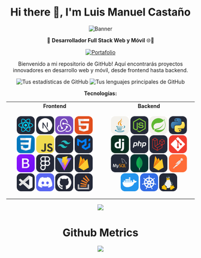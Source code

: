 
<h1 align="center">Hi there 👋, I'm Luis Manuel Castaño</h1>
<p align="center">
  <img src="#" alt="Banner" style="width: 700px; height: auto; transition: transform 0.2s ease-in-out;">
</p>
<p align="center">
  🚀 <strong>Desarrollador Full Stack Web y Móvil</strong> 🌐📱
</p>
<p align="center">
  <a href="https://portafolio-b65f5.web.app/"><img src="https://img.shields.io/badge/🌐-Mi_Portafolio-000000?style=for-the-badge" alt="Portafolio"/></a>
</p>

<p align="center">
  Bienvenido a mi repositorio de GitHub! Aquí encontrarás proyectos innovadores en desarrollo web y móvil, desde frontend hasta backend.
</p>
<div align="center">  
  <img width="49%" height="195px" src="https://github-readme-stats.vercel.app/api?username=blackrose99&show_icons=true&count_private=true&hide_border=true&title_color=02D9F7FF&icon_color=02D9F7FF&text_color=c9d1d9&bg_color=0d1117" alt="Tus estadísticas de GitHub" /> 
  
  <img width="41%" height="195px" src="https://github-readme-stats.vercel.app/api/top-langs/?username=blackrose99&layout=compact&hide_border=true&title_color=02D9F7FF&text_color=02D9F7FF&bg_color=0d1117" alt="Tus lenguajes principales de GitHub" />
</div> 

<p align="center">
  <b>Tecnologías:</b>
</p>
<table align="center">
  <tr>
    <td align="center"><strong>Frontend</strong></td>
    <td align="center"><strong>Backend</strong></td>
  </tr>
  <tr>
    <td align="center">
      <p align="center">
        <img src="https://github.com/tandpfun/skill-icons/blob/main/icons/React-Dark.svg" width="48" title="React.js"> 
        <img src="https://github.com/tandpfun/skill-icons/blob/main/icons/NextJS-Dark.svg" width="48" title="Next.js">  
        <img src="https://github.com/tandpfun/skill-icons/blob/main/icons/Redux.svg" width="48" title="Redux.js">
        <img src="https://github.com/tandpfun/skill-icons/blob/main/icons/HTML.svg" width="48" title="HTML"> 
        <img src="https://github.com/tandpfun/skill-icons/blob/main/icons/CSS.svg" width="48" title="CSS">   
        <img src="https://github.com/tandpfun/skill-icons/blob/main/icons/JavaScript.svg" width="48" title="JavaScript">   
        <img src="https://github.com/tandpfun/skill-icons/blob/main/icons/TailwindCSS-Dark.svg" width="48" title="TailwindCSS">   
        <img src="https://github.com/tandpfun/skill-icons/blob/main/icons/MaterialUI-Dark.svg" width="48" title="Material-UI">   
        <img src="https://github.com/tandpfun/skill-icons/blob/main/icons/Bootstrap.svg" width="48" title="Bootstrap">  
        <img src="https://github.com/tandpfun/skill-icons/blob/main/icons/Figma-Dark.svg" width="48" title="Figma">   
        <img src="https://github.com/tandpfun/skill-icons/blob/main/icons/Vite-Dark.svg" width="48" title="Vite">  
        <img src="https://github.com/tandpfun/skill-icons/blob/main/icons/Firebase-Dark.svg" width="48" title="Firebase">   
        <img src="https://github.com/tandpfun/skill-icons/blob/main/icons/VSCode-Dark.svg" width="48" title="Visual Studio Code">   
        <img src="https://github.com/tandpfun/skill-icons/blob/main/icons/Discord.svg" width="48" title="Discord">   
        <img src="https://github.com/tandpfun/skill-icons/blob/main/icons/Github-Dark.svg" width="48" title="GitHub">   
        <img src="https://github.com/tandpfun/skill-icons/blob/main/icons/StackOverflow-Dark.svg" width="48" title="Stack Overflow">   
      </p>
    </td>
    <td align="center">
  <p align="center">
    <img src="https://github.com/tandpfun/skill-icons/blob/main/icons/Java-Light.svg" width="48" title="Java">   
    <img src="https://github.com/tandpfun/skill-icons/blob/main/icons/NodeJS-Dark.svg" width="48" title="Node.js">   
    <img src="https://github.com/tandpfun/skill-icons/blob/main/icons/Spring-Light.svg" width="48" title="SbringBoot">   
    <img src="https://github.com/tandpfun/skill-icons/blob/main/icons/Python-Dark.svg" width="48" title="Python">   
    <img src="https://github.com/tandpfun/skill-icons/blob/main/icons/Django.svg" width="48" title="Django">   
    <img src="https://github.com/tandpfun/skill-icons/blob/main/icons/PHP-Dark.svg" width="48" title="PHP">   
    <img src="https://github.com/tandpfun/skill-icons/blob/main/icons/Laravel-Dark.svg" width="48" title="Laravel">   
        <img src="https://github.com/tandpfun/skill-icons/blob/main/icons/Git.svg" width="48" title="Git">  
    <img src="https://github.com/tandpfun/skill-icons/blob/main/icons/MySQL-Dark.svg" width="48" title="MySQL">   
    <img src="https://github.com/tandpfun/skill-icons/blob/main/icons/MongoDB.svg" width="48" title="MongoDB">  
    <img src="https://github.com/tandpfun/skill-icons/blob/main/icons/Firebase-Dark.svg" width="48" title="Firebase">   
        <img src="https://github.com/tandpfun/skill-icons/blob/main/icons/Postman.svg" width="48" title="Postman">   
    <img src="https://github.com/tandpfun/skill-icons/blob/main/icons/Docker.svg" width="48" title="Docker">   
    <img src="https://github.com/tandpfun/skill-icons/blob/main/icons/Kubernetes.svg" width="48" title="Kubernetes">   
        <img src="https://github.com/tandpfun/skill-icons/blob/main/icons/Linux-Dark.svg" width="48" title="Linux">   
  </p>
</td>

  </tr>
</table>
   
       


<p align="center">
 <img  src="https://github-readme-streak-stats.herokuapp.com?user=blackrose99&theme=tokyonight_duo&hide_border=true"
</p>

<h1 align="center">Github Metrics </h1><p align="center">
<img width="725em" src="https://github-profile-summary-cards.vercel.app/api/cards/profile-details?username=blackrose99&theme=github_dark" />
</p>


